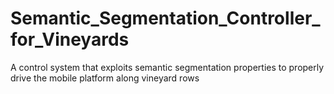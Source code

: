# Semantic_Segmentation_Controller_for_Vineyards
A control system that exploits semantic segmentation properties to properly drive the mobile platform along vineyard rows
